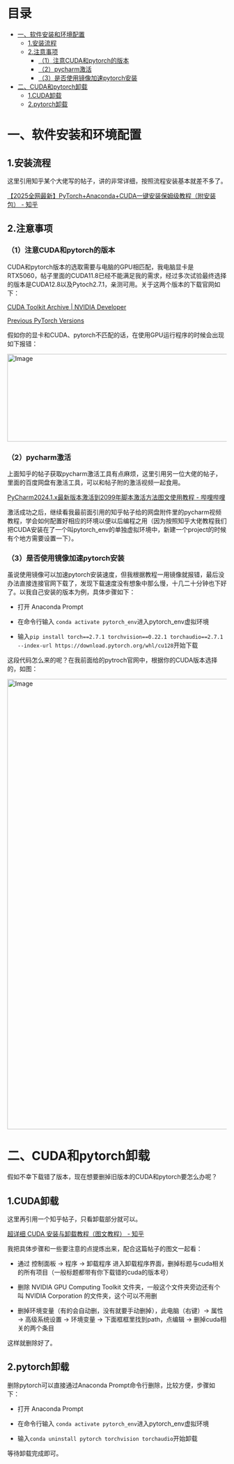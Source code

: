 # 目录
- [一、软件安装和环境配置](#h1)
  - [1.安装流程](#h11)
  - [2.注意事项](#h12)
    - [（1）注意CUDA和pytorch的版本](#h121)
    - [（2）pycharm激活](#h122)
    - [（3）是否使用镜像加速pytorch安装](#h123)
- [二、CUDA和pytorch卸载](#h2)
	- [1.CUDA卸载](#h21)
	- [2.pytorch卸载](#h22)
# 一、软件安装和环境配置<a id="#h1"></a>
## 1.安装流程<a id="#h11"></a>
这里引用知乎某个大佬写的帖子，讲的非常详细，按照流程安装基本就差不多了。

[【2025全网最新】PyTorch+Anaconda+CUDA一键安装保姆级教程（附安装包） - 知乎](https://zhuanlan.zhihu.com/p/1897228496805291428?_blank)

## 2.注意事项<a id="#h12"></a>
### （1）注意CUDA和pytorch的版本<a id="#h121"></a>
CUDA和pytorch版本的选取需要与电脑的GPU相匹配，我电脑显卡是RTX5060，帖子里面的CUDA11.8已经不能满足我的需求，经过多次试验最终选择的版本是CUDA12.8以及Pytoch2.7.1，亲测可用。关于这两个版本的下载官网如下：

[CUDA Toolkit Archive | NVIDIA Developer](https://developer.nvidia.com/cuda-toolkit-archive?_blank)

[Previous PyTorch Versions](https://pytorch.org/get-started/previous-versions/?_blank)

假如你的显卡和CUDA、pytorch不匹配的话，在使用GPU运行程序的时候会出现如下报错：

<img width="1827" height="201" alt="Image" src="https://github.com/user-attachments/assets/60048cd9-b809-4cd6-8f8f-cd801ba1030f" />

### （2）pycharm激活<a id="#h122"></a>
上面知乎的帖子获取pycharm激活工具有点麻烦，这里引用另一位大佬的帖子，里面的百度网盘有激活工具，可以和帖子附的激活视频一起食用。

[PyCharm2024.1.x最新版本激活到2099年脚本激活方法图文使用教程 - 哔哩哔哩](https://www.bilibili.com/opus/989221862712016917?spm_id_from=333.1391.0.0?_blank)

激活成功之后，继续看我最前面引用的知乎帖子给的网盘附件里的pycharm视频教程，学会如何配置好相应的环境以便以后编程之用（因为按照知乎大佬教程我们把CUDA安装在了一个叫pytorch_env的单独虚拟环境中，新建一个project的时候有个地方需要设置一下）。

### （3）是否使用镜像加速pytorch安装<a id="#h123"></a>
虽说使用镜像可以加速pytorch安装速度，但我根据教程一用镜像就报错，最后没办法直接连接官网下载了，发现下载速度没有想象中那么慢，十几二十分钟也下好了。以我自己安装的版本为例，具体步骤如下：

- 打开 Anaconda Prompt

- 在命令行输入 `conda activate pytorch_env`进入pytorch_env虚拟环境

- 输入`pip install torch==2.7.1 torchvision==0.22.1 torchaudio==2.7.1 --index-url https://download.pytorch.org/whl/cu128`开始下载

这段代码怎么来的呢？在我前面给的pytroch官网中，根据你的CUDA版本选择的，如图：

<img width="1467" height="1032" alt="Image" src="https://github.com/user-attachments/assets/9e5bae35-6ce0-4bc1-86d2-16a973e3a377" />

# 二、CUDA和pytorch卸载<a id="#h2"></a>
假如不幸下载错了版本，现在想要删掉旧版本的CUDA和pytorch要怎么办呢？

## 1.CUDA卸载<a id="#h21"></a>
这里再引用一个知乎帖子，只看卸载部分就可以。

[超详细 CUDA 安装与卸载教程（图文教程） - 知乎](https://zhuanlan.zhihu.com/p/23071389812?_blank)

我把具体步骤和一些要注意的点提炼出来，配合这篇帖子的图文一起看：

- 通过  控制面板 → 程序 → 卸载程序  进入卸载程序界面，删掉标题与cuda相关的所有项目（一般标题都带有你下载错的cuda的版本号）

- 删除 NVIDIA GPU Computing Toolkit 文件夹，一般这个文件夹旁边还有个叫 NVIDIA Corporation 的文件夹，这个可以不用删

- 删掉环境变量（有的会自动删，没有就要手动删掉），此电脑（右键）→ 属性 → 高级系统设置 → 环境变量 → 下面框框里找到path，点编辑 → 删掉cuda相关的两个条目

这样就删除好了。

## 2.pytorch卸载<a id="#h22"></a>

删除pytorch可以直接通过Anaconda Prompt命令行删除，比较方便，步骤如下：

- 打开 Anaconda Prompt

- 在命令行输入 `conda activate pytorch_env`进入pytorch_env虚拟环境

- 输入`conda uninstall pytorch torchvision torchaudio`开始卸载

等待卸载完成即可。